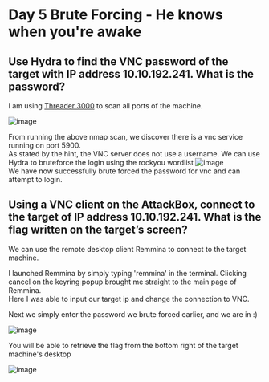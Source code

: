 # Day 5 Brute Forcing - He knows when you're awake

## Use Hydra to find the VNC password of the target with IP address 10.10.192.241. What is the password?

I am using [Threader 3000](https://github.com/dievus/threader3000) to scan all ports of the machine. 

![image](https://user-images.githubusercontent.com/34974437/205657870-3f888093-fb56-41d2-bafe-39631546f160.png)

From running the above nmap scan, we discover there is a vnc service running on port 5900.  
As stated by the hint, the VNC server does not use a username. We can use Hydra to bruteforce the login using the rockyou wordlist
![image](https://user-images.githubusercontent.com/34974437/205657777-6863b352-65fc-4855-9eab-a28e23a9e2fb.png)  
We have now successfully brute forced the password for vnc and can attempt to login.

## Using a VNC client on the AttackBox, connect to the target of IP address 10.10.192.241. What is the flag written on the target’s screen?

We can use the remote desktop client Remmina to connect to the target machine. 

I launched Remmina by simply typing 'remmina' in the terminal. Clicking cancel on the keyring popup brought me straight to the main page of Remmina.  
Here I was able to input our target ip and change the connection to VNC.

Next we simply enter the password we brute forced earlier, and we are in :)


![image](https://user-images.githubusercontent.com/34974437/205659061-1c9ecec5-2951-48bc-8865-637f7c904298.png)  

You will be able to retrieve the flag from the bottom right of the target machine's desktop

![image](https://user-images.githubusercontent.com/34974437/205660116-5c44efc2-8b19-47b7-9f0b-ceb54d440559.png)
